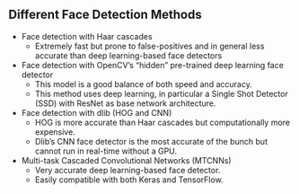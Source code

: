 ## Different Face Detection Methods

- Face detection with Haar cascades
  - Extremely fast but prone to false-positives and in general less accurate than deep learning-based face detectors
- Face detection with OpenCV’s “hidden” pre-trained deep learning face detector
  - This model is a good balance of both speed and accuracy.
  - This method uses deep learning, in particular a Single Shot Detector (SSD) with ResNet as base network architecture.
- Face detection with dlib (HOG and CNN)
  - HOG is more accurate than Haar cascades but computationally more expensive.
  - Dlib’s CNN face detector is the most accurate of the bunch but cannot run in real-time without a GPU.
- Multi-task Cascaded Convolutional Networks (MTCNNs)
  - Very accurate deep learning-based face detector.
  - Easily compatible with both Keras and TensorFlow.
